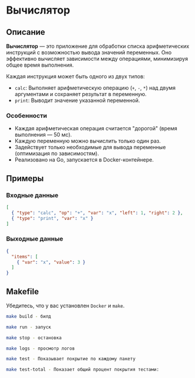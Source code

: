 # Вычислятор

## Описание

**Вычислятор** — это приложение для обработки списка арифметических инструкций с возможностью вывода значений переменных. Оно эффективно вычисляет зависимости между операциями, минимизируя общее время выполнения.

Каждая инструкция может быть одного из двух типов:

- `calc`: Выполняет арифметическую операцию (`+`, `-`, `*`) над двумя аргументами и сохраняет результат в переменную.
- `print`: Выводит значение указанной переменной.

### Особенности

- Каждая арифметическая операция считается "дорогой" (время выполнения — 50 мс).
- Каждую переменную можно вычислить только один раз.
- Задействует только необходимые для вывода переменные (оптимизация по зависимостям).
- Реализовано на Go, запускается в Docker-контейнере.

## Примеры

### Входные данные

```json
[
  { "type": "calc", "op": "+", "var": "x", "left": 1, "right": 2 },
  { "type": "print", "var": "x" }
]
```

### Выходные данные
```json
{
  "items": [
    { "var": "x", "value": 3 }
  ]
}
```

## Makefile

Убедитесь, что у вас установлен `Docker` и `make`.

```bash
make build - билд 

make run - запуск

make stop - остановка

make logs - просмотр логов
```

```bash
make test - Показывает покрытие по каждому пакету

make test-total - Показает общий процент покрытия тестами:
```


